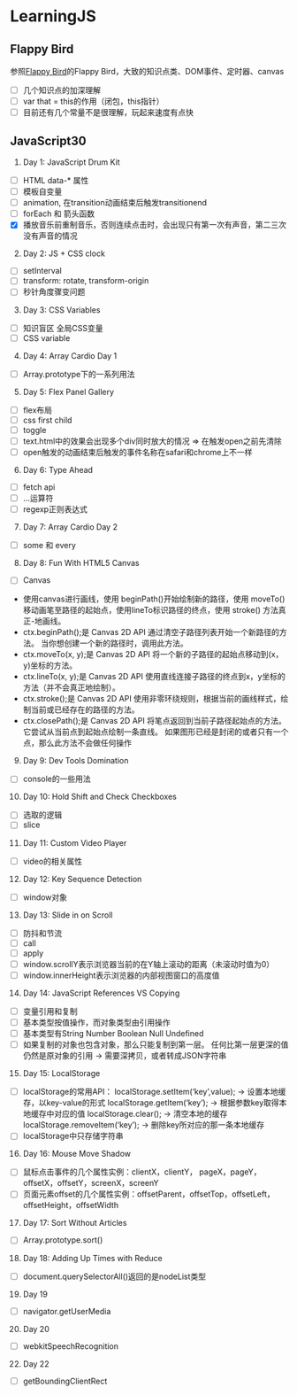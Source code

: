 # LearningJS

## Flappy Bird
参照[Flappy Bird](https://github.com/tzc123/canvas_game)的Flappy Bird，大致的知识点类、DOM事件、定时器、canvas

- [ ] 几个知识点的加深理解
- [ ] var that = this的作用（闭包，this指针）
- [ ] 目前还有几个常量不是很理解，玩起来速度有点快

## JavaScript30
1. Day 1: JavaScript Drum Kit
- [ ] HTML data-* 属性
- [ ] 模板自变量
- [ ] animation, 在transition动画结束后触发transitionend
- [ ] forEach 和 箭头函数 
- [x] 播放音乐前重制音乐，否则连续点击时，会出现只有第一次有声音，第二三次没有声音的情况

2. Day 2: JS + CSS clock
- [ ] setInterval
- [ ] transform: rotate, transform-origin
- [ ] 秒针角度骤变问题

3. Day 3: CSS Variables
- [ ] 知识盲区 全局CSS变量
- [ ] CSS variable

4. Day 4: Array Cardio Day 1
- [ ] Array.prototype下的一系列用法

5. Day 5: Flex Panel Gallery
- [ ] flex布局
- [ ] css first child
- [ ] toggle
- [ ] text.html中的效果会出现多个div同时放大的情况 => 在触发open之前先清除
- [ ] open触发的动画结束后触发的事件名称在safari和chrome上不一样

6. Day 6: Type Ahead
- [ ] fetch api
- [ ] ...运算符
- [ ] regexp正则表达式

7. Day 7: Array Cardio Day 2
- [ ] some 和 every

8. Day 8: Fun With HTML5 Canvas
- [ ] Canvas
- 使用canvas进行画线，使用 beginPath()开始绘制新的路径，使用 moveTo()移动画笔至路径的起始点，使用lineTo标识路径的终点，使用 stroke() 方法真正-地画线。
- ctx.beginPath();是 Canvas 2D API 通过清空子路径列表开始一个新路径的方法。 当你想创建一个新的路径时，调用此方法。
- ctx.moveTo(x, y);是 Canvas 2D API 将一个新的子路径的起始点移动到(x，y)坐标的方法。
- ctx.lineTo(x, y);是 Canvas 2D API 使用直线连接子路径的终点到x，y坐标的方法（并不会真正地绘制）。
- ctx.stroke();是 Canvas 2D API 使用非零环绕规则，根据当前的画线样式，绘制当前或已经存在的路径的方法。
- ctx.closePath();是 Canvas 2D API 将笔点返回到当前子路径起始点的方法。它尝试从当前点到起始点绘制一条直线。 如果图形已经是封闭的或者只有一个点，那么此方法不会做任何操作

9. Day 9: Dev Tools Domination
- [ ] console的一些用法

10. Day 10: Hold Shift and Check Checkboxes
- [ ] 选取的逻辑
- [ ] slice

11. Day 11: Custom Video Player
- [ ] video的相关属性

12. Day 12: Key Sequence Detection
- [ ] window对象

13. Day 13: Slide in on Scroll
- [ ] 防抖和节流
- [ ] call
- [ ] apply
- [ ] window.scrollY表示浏览器当前的在Y轴上滚动的距离（未滚动时值为0）
- [ ] window.innerHeight表示浏览器的内部视图窗口的高度值

14. Day 14: JavaScript References VS Copying
- [ ] 变量引用和复制
- [ ] 基本类型按值操作，而对象类型由引用操作
- [ ] 基本类型有String Number Boolean Null Undefined
- [ ] 如果复制的对象也包含对象，那么只能复制到第一层。 任何比第一层更深的值仍然是原对象的引用 -> 需要深拷贝，或者转成JSON字符串

15. Day 15: LocalStorage
- [ ] localStorage的常用API：
localStorage.setItem(‘key’,value); -> 设置本地缓存，以key-value的形式
localStorage.getItem(‘key’); -> 根据参数key取得本地缓存中对应的值
localStorage.clear(); -> 清空本地的缓存
localStorage.removeItem(‘key’); -> 删除key所对应的那一条本地缓存
- [ ] localStorage中只存储字符串

16. Day 16: Mouse Move Shadow
- [ ] 鼠标点击事件的几个属性实例：clientX，clientY， pageX，pageY，offsetX，offsetY，screenX，screenY
- [ ] 页面元素offset的几个属性实例：offsetParent，offsetTop，offsetLeft，offsetHeight，offsetWidth

17. Day 17: Sort Without Articles
- [ ] Array.prototype.sort()

18. Day 18: Adding Up Times with Reduce
- [ ] document.querySelectorAll()返回的是nodeList类型

19. Day 19
- [ ] navigator.getUserMedia

20. Day 20
- [ ] webkitSpeechRecognition

22. Day 22
- [ ] getBoundingClientRect